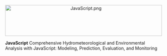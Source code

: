  <p align="center" style="margin-bottom: 1px;">
  <img src="JavaScript.png" alt="JavaScript.png" width="100%" style="max-height: 100px; object-fit: cover;"/>
 <p

**JavaScript**
Comprehensive Hydrometeorological and Environmental Analysis with JavaScript: Modeling, Prediction, Evaluation, and Monitoring
